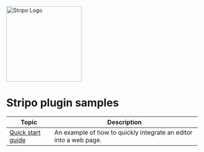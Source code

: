 <img src="https://stripo-cdn.stripo.email/img/front/press-kit/logo-horizontal.svg" alt="Stripo Logo" style="width: 198px"/>
<br/>

# Stripo plugin samples

| Topic                                                                                               | Description                                                       |
|-----------------------------------------------------------------------------------------------------|-------------------------------------------------------------------|
| [Quick start guide](https://github.com/stripoinc/stripo-plugin-samples/tree/main/quick-start-guide) | An example of how to quickly integrate an editor into a web page. |

